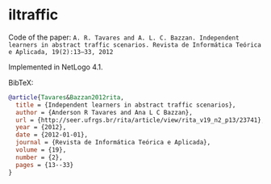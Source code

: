 # iltraffic
Code of the paper: `A. R. Tavares and A. L. C. Bazzan. Independent learners in abstract traffic scenarios. Revista
de Informática Teórica e Aplicada, 19(2):13–33, 2012`

Implemented in NetLogo 4.1.

BibTeX:

```bibtex
@article{Tavares&Bazzan2012rita,
  title = {Independent learners in abstract traffic scenarios},
  author = {Anderson R Tavares and Ana L C Bazzan},
  url = {http://seer.ufrgs.br/rita/article/view/rita_v19_n2_p13/23741},
  year = {2012},
  date = {2012-01-01},
  journal = {Revista de Informática Teórica e Aplicada},
  volume = {19},
  number = {2},
  pages = {13--33}
}
```

